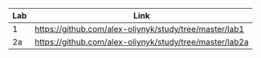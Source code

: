 | Lab | Link |
| --- | ---- |
|  1  | https://github.com/alex-oliynyk/study/tree/master/lab1 |
|  2a | https://github.com/alex-oliynyk/study/tree/master/lab2a |
